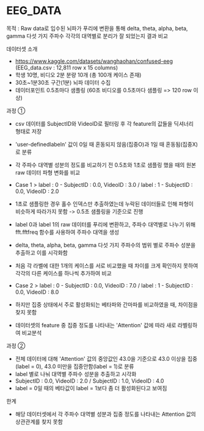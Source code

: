 # EEG_DATA

목적 : Raw data로 입수된 뇌파가 푸리에 변환을 통해 delta, theta, alpha, beta, gamma 다섯 가지 주파수 각각의 대역별로 분리가 잘 되었는지 결과 비교

데이터셋 소개
- https://www.kaggle.com/datasets/wanghaohan/confused-eeg (EEG_data.csv : 12,811 row x 15 columns)
- 학생 10명, 비디오 2분 분량 10개 (총 100개 케이스 존재)
- 30초~1분30초 구간(1분) 뇌파 데이터 수집
- 데이터포인트 0.5초마다 샘플링 (60초 비디오를 0.5초마다 샘플링 => 120 row 이상)


과정 ①
- csv 데이터를 SubjectID와 VideoID로 필터링 후 각 feature의 값들을 딕셔너리 형태로 저장
- 'user-definedlabeln' 값이 0일 때 혼동되지 않음(집중O)과 1일 때 혼동됨(집중X)로 분류
- 각 주파수 대역별 성분의 정도를 비교하기 전 0.5초와 1초로 샘플링 했을 때의 원본 raw 데이터 파형 변화를 비교
- Case 1 > label : 0 - SubjectID : 0.0, VideoID : 3.0 / label : 1 - SubjectID : 0.0, VideoID : 2.0

- 1초로 샘플링한 경우 홀수 인덱스만 추출하였는데 누락된 데이터들로 인해 파형이 비슷하게 따라가지 못함 -> 0.5초 샘플링을 기준으로 진행
- label 0과 label 1의 raw 데이터를 푸리에 변환하고, 주파수 대역별로 나누기 위해 fft.fftfreq 함수를 사용하여 주파수 대역을 생성
- delta, theta, alpha, beta, gamma 다섯 가지 주파수의 범위 별로 주파수 성분을 추출하고 이를 시각화함

- 처음 각 라벨에 대한 1개의 케이스를 서로 비교했을 때 차이를 크게 확인하지 못하여 각각의 다른 케이스를 하나씩 추가하여 비교
- Case 2 > label : 0 - SubjectID : 0.0, VideoID : 7.0 / label : 1 - SubjectID : 0.0, VideoID : 8.0
- 하지만 집중 상태에서 주로 활성화되는 베타파와 간마파를 비교하였을 때, 차이점을 찾지 못함
- 데이터셋의 feature 중 집중 정도를 나타내는 'Attention' 값에 따라 새로 라벨링하여 비교분석


과정 ②
- 전체 데이터에 대해 'Attention' 값의 중앙값인 43.0을 기준으로 43.0 이상을 집중(label = 0), 43.0 미만을 집중안함(label = 1)로 분류
- label 별로 나눠 대역별 주파수 성분을 추출하고 시각화
- SubjectID : 0.0, VideoID : 2.0 / SubjectID : 1.0, VideoID : 4.0
- label = 0일 때의 베타값이 label = 1보다 좀 더 활성화된다고 보여짐


한계
- 해당 데이터셋에서 각 주파수 대역별 성분과 집중 정도를 나타내는 Attention 값의 상관관계를 찾지 못함
